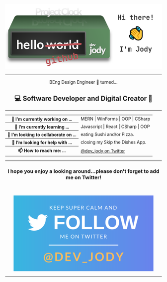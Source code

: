 <p align="center"><img src="Images/ProjectClockIntro.png" width="750"></p>

---

<p align="center">BEng Design Engineer 📐 turned...</p>
<h2 align="center">💻 Software Developer and Digital Creator 🎨</h2>

---

<table>
  <tr>
    <th>🔭 I’m currently working on ...</th>
    <td>MERN | WinForms | OOP | CSharp</td>
  </tr>
  <tr>
    <th>🌱 I’m currently learning ...</th>
    <td>Javascript | React | CSharp | OOP</td>
  </tr>
  <tr>
    <th>👯 I’m looking to collaborate on ...</th>
    <td>eating Sushi and/or Pizza.</td>
  </tr>
  <tr>
    <th>🤔 I’m looking for help with ...</th>
    <td>closing my Skip the Dishes App.</td>
  </tr>
  <tr>
    <th>📫 How to reach me: ...</th>
    <td><a href="https://twitter.com/dev_jody">@dev_jody on Twitter</a></td>
  </tr>
</table>

---

<h3 align="center">I hope you enjoy a looking around...please don't forget to add me on Twitter!</h3><br/>
<p align="center"><a href="https://twitter.com/dev_jody"><img src="Images/FollowMeOnTwitter.png" width="450"></a></p>

---

<!--
**devjody/devjody** is a ✨ _special_ ✨ repository because its `README.md` (this file) appears on your GitHub profile.-->
